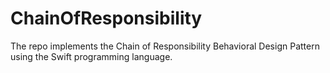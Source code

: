 # ChainOfResponsibility
The repo implements the Chain of Responsibility Behavioral Design Pattern using the Swift programming language. 
